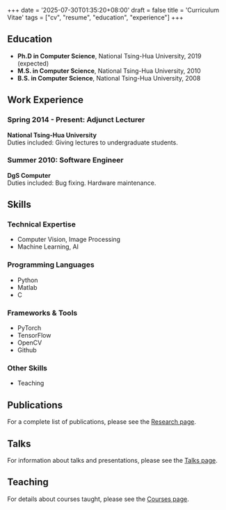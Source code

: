 +++
date = '2025-07-30T01:35:20+08:00'
draft = false
title = 'Curriculum Vitae'
tags = ["cv", "resume", "education", "experience"]
+++

## Education

* **Ph.D in Computer Science**, National Tsing-Hua University, 2019 (expected)
* **M.S. in Computer Science**, National Tsing-Hua University, 2010
* **B.S. in Computer Science**, National Tsing-Hua University, 2008

## Work Experience

### Spring 2014 - Present: Adjunct Lecturer
**National Tsing-Hua University**  
Duties included: Giving lectures to undergraduate students.

### Summer 2010: Software Engineer
**DgS Computer**  
Duties included: Bug fixing. Hardware maintenance.

## Skills

### Technical Expertise
* Computer Vision, Image Processing
* Machine Learning, AI

### Programming Languages
* Python
* Matlab
* C

### Frameworks & Tools
* PyTorch
* TensorFlow
* OpenCV
* Github

### Other Skills
* Teaching

## Publications

For a complete list of publications, please see the [Research page](/academic/publications/).

## Talks

For information about talks and presentations, please see the [Talks page](/academic/talks/).

## Teaching

For details about courses taught, please see the [Courses page](/academic/teaching/).
